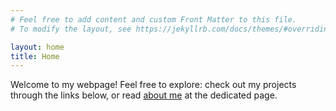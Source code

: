 ```yaml
---
# Feel free to add content and custom Front Matter to this file.
# To modify the layout, see https://jekyllrb.com/docs/themes/#overriding-theme-defaults

layout: home
title: Home
---
```



Welcome to my webpage! Feel free to explore: check out my projects through the links below, or read [about me](/about/) at the dedicated page.